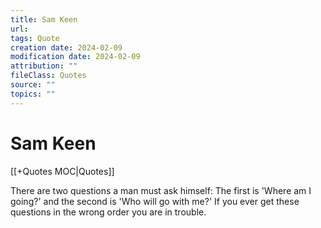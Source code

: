 ```yaml
---
title: Sam Keen
url: 
tags: Quote
creation date: 2024-02-09
modification date: 2024-02-09
attribution: ""
fileClass: Quotes
source: ""
topics: ""
---
```


# Sam Keen

[[+Quotes MOC|Quotes]]

There are two questions a man must ask himself: The first is 'Where am I going?' and the second is 'Who will go with me?' If you ever get these questions in the wrong order you are in trouble.
